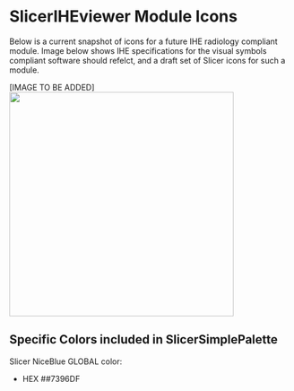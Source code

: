 # SlicerIHEviewer Module Icons

Below is a current snapshot of icons for a future IHE radiology compliant module. Image below shows IHE specifications for the visual symbols compliant software should refelct, and a draft set of Slicer icons for such a module.

[IMAGE TO BE ADDED]
<img src="" width="400">

## Specific Colors included in SlicerSimplePalette

Slicer NiceBlue GLOBAL color:
* HEX ##7396DF

